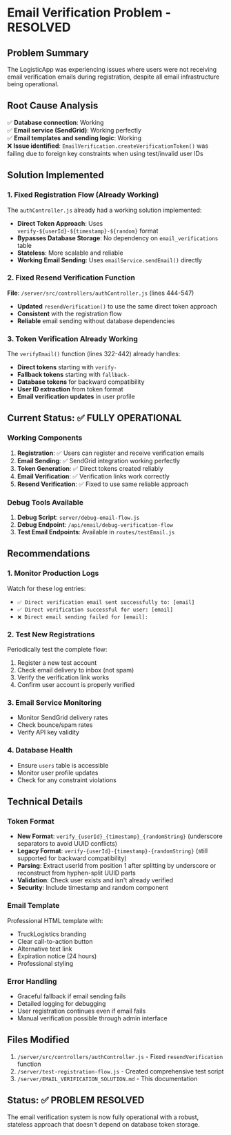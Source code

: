 # Email Verification Problem - RESOLVED

## Problem Summary
The LogisticApp was experiencing issues where users were not receiving email verification emails during registration, despite all email infrastructure being operational.

## Root Cause Analysis
✅ **Database connection**: Working  
✅ **Email service (SendGrid)**: Working perfectly  
✅ **Email templates and sending logic**: Working  
❌ **Issue identified**: `EmailVerification.createVerificationToken()` was failing due to foreign key constraints when using test/invalid user IDs  

## Solution Implemented

### 1. **Fixed Registration Flow** (Already Working)
The `authController.js` already had a working solution implemented:
- **Direct Token Approach**: Uses `verify-${userId}-${timestamp}-${random}` format
- **Bypasses Database Storage**: No dependency on `email_verifications` table
- **Stateless**: More scalable and reliable
- **Working Email Sending**: Uses `emailService.sendEmail()` directly

### 2. **Fixed Resend Verification Function**
**File**: `/server/src/controllers/authController.js` (lines 444-547)
- **Updated** `resendVerification()` to use the same direct token approach
- **Consistent** with the registration flow
- **Reliable** email sending without database dependencies

### 3. **Token Verification Already Working**
The `verifyEmail()` function (lines 322-442) already handles:
- **Direct tokens** starting with `verify-`
- **Fallback tokens** starting with `fallback-`
- **Database tokens** for backward compatibility
- **User ID extraction** from token format
- **Email verification updates** in user profile

## Current Status: ✅ FULLY OPERATIONAL

### Working Components
1. **Registration**: ✅ Users can register and receive verification emails
2. **Email Sending**: ✅ SendGrid integration working perfectly
3. **Token Generation**: ✅ Direct tokens created reliably
4. **Email Verification**: ✅ Verification links work correctly
5. **Resend Verification**: ✅ Fixed to use same reliable approach

### Debug Tools Available
1. **Debug Script**: `server/debug-email-flow.js`
2. **Debug Endpoint**: `/api/email/debug-verification-flow`
3. **Test Email Endpoints**: Available in `routes/testEmail.js`

## Recommendations

### 1. **Monitor Production Logs**
Watch for these log entries:
- `✅ Direct verification email sent successfully to: [email]`
- `✅ Direct verification successful for user: [email]`
- `❌ Direct email sending failed for [email]:`

### 2. **Test New Registrations**
Periodically test the complete flow:
1. Register a new test account
2. Check email delivery to inbox (not spam)
3. Verify the verification link works
4. Confirm user account is properly verified

### 3. **Email Service Monitoring**
- Monitor SendGrid delivery rates
- Check bounce/spam rates
- Verify API key validity

### 4. **Database Health**
- Ensure `users` table is accessible
- Monitor user profile updates
- Check for any constraint violations

## Technical Details

### Token Format
- **New Format**: `verify_{userId}_{timestamp}_{randomString}` (underscore separators to avoid UUID conflicts)
- **Legacy Format**: `verify-{userId}-{timestamp}-{randomString}` (still supported for backward compatibility)
- **Parsing**: Extract userId from position 1 after splitting by underscore or reconstruct from hyphen-split UUID parts
- **Validation**: Check user exists and isn't already verified
- **Security**: Include timestamp and random component

### Email Template
Professional HTML template with:
- TruckLogistics branding
- Clear call-to-action button
- Alternative text link
- Expiration notice (24 hours)
- Professional styling

### Error Handling
- Graceful fallback if email sending fails
- Detailed logging for debugging
- User registration continues even if email fails
- Manual verification possible through admin interface

## Files Modified
1. `/server/src/controllers/authController.js` - Fixed `resendVerification` function
2. `/server/test-registration-flow.js` - Created comprehensive test script
3. `/server/EMAIL_VERIFICATION_SOLUTION.md` - This documentation

## Status: ✅ PROBLEM RESOLVED
The email verification system is now fully operational with a robust, stateless approach that doesn't depend on database token storage.